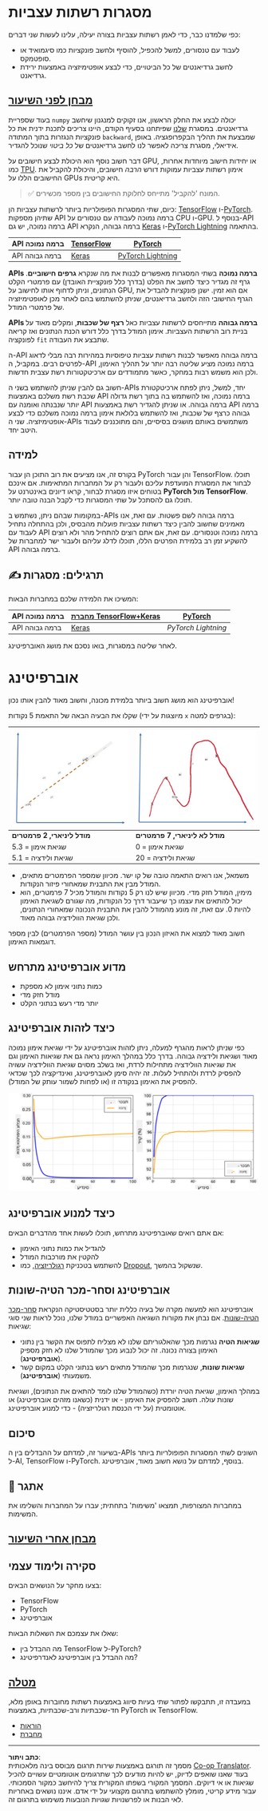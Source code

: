 <!--
CO_OP_TRANSLATOR_METADATA:
{
  "original_hash": "2b544f20b796402507fb05a0df893323",
  "translation_date": "2025-08-28T19:50:23+00:00",
  "source_file": "lessons/3-NeuralNetworks/05-Frameworks/README.md",
  "language_code": "he"
}
-->
# מסגרות רשתות עצביות

כפי שלמדנו כבר, כדי לאמן רשתות עצביות בצורה יעילה, עלינו לעשות שני דברים:

* לעבוד עם טנסורים, למשל להכפיל, להוסיף ולחשב פונקציות כמו סיגמואיד או סופטמקס.
* לחשב גרדיאנטים של כל הביטויים, כדי לבצע אופטימיזציה באמצעות ירידת גרדיאנט.

## [מבחן לפני השיעור](https://ff-quizzes.netlify.app/en/ai/quiz/9)

בעוד שספריית `numpy` יכולה לבצע את החלק הראשון, אנו זקוקים למנגנון שיחשב גרדיאנטים. במסגרת [שלנו](../04-OwnFramework/OwnFramework.ipynb) שפיתחנו בסעיף הקודם, היינו צריכים לתכנת ידנית את כל פונקציות הנגזרות בתוך המתודה `backward`, שמבצעת את תהליך הבקפרופגציה. באופן אידיאלי, מסגרת צריכה לאפשר לנו לחשב גרדיאנטים של *כל ביטוי* שנוכל להגדיר.

דבר חשוב נוסף הוא היכולת לבצע חישובים על GPU, או יחידות חישוב מיוחדות אחרות, כמו [TPU](https://en.wikipedia.org/wiki/Tensor_Processing_Unit). אימון רשתות עצביות עמוקות דורש *הרבה* חישובים, והיכולת להקביל את החישובים הללו על GPUs היא קריטית.

> ✅ המונח 'להקביל' מתייחס לחלוקת החישובים בין מספר מכשירים.

כיום, שתי המסגרות הפופולריות ביותר לרשתות עצביות הן: [TensorFlow](http://TensorFlow.org) ו-[PyTorch](https://pytorch.org/). שתיהן מספקות API ברמה נמוכה לעבודה עם טנסורים על CPU ו-GPU. בנוסף ל-API ברמה נמוכה, יש גם API ברמה גבוהה, הנקרא [Keras](https://keras.io/) ו-[PyTorch Lightning](https://pytorchlightning.ai/) בהתאמה.

API ברמה נמוכה | [TensorFlow](http://TensorFlow.org) | [PyTorch](https://pytorch.org/)
----------------|-------------------------------------|--------------------------------
API ברמה גבוהה | [Keras](https://keras.io/) | [PyTorch Lightning](https://pytorchlightning.ai/)

**APIs ברמה נמוכה** בשתי המסגרות מאפשרים לבנות את מה שנקרא **גרפים חישוביים**. גרף זה מגדיר כיצד לחשב את הפלט (בדרך כלל פונקציית האובדן) עם פרמטרי הקלט הנתונים, וניתן לדחוף אותו לחישוב על GPU, אם הוא זמין. ישנן פונקציות להבדיל את הגרף החישובי הזה ולחשב גרדיאנטים, שניתן להשתמש בהם לאחר מכן לאופטימיזציה של פרמטרי המודל.

**APIs ברמה גבוהה** מתייחסים לרשתות עצביות כאל **רצף של שכבות**, ומקלים מאוד על בניית רוב הרשתות העצביות. אימון המודל בדרך כלל דורש הכנת הנתונים ואז קריאה לפונקציה `fit` שתבצע את העבודה.

ה-API ברמה גבוהה מאפשר לבנות רשתות עצביות טיפוסיות במהירות רבה מבלי לדאוג לפרטים רבים. במקביל, ה-API ברמה נמוכה מציע שליטה רבה יותר על תהליך האימון, ולכן הוא משמש רבות במחקר, כאשר מתמודדים עם ארכיטקטורות רשת עצבית חדשות.

חשוב גם להבין שניתן להשתמש בשני ה-APIs יחד, למשל, ניתן לפתח ארכיטקטורת שכבת רשת משלכם באמצעות API ברמה נמוכה, ואז להשתמש בה בתוך רשת גדולה יותר שנבנתה ואומנה עם API ברמה גבוהה. או שניתן להגדיר רשת באמצעות API ברמה גבוהה כרצף של שכבות, ואז להשתמש בלולאת אימון ברמה נמוכה משלכם כדי לבצע אופטימיזציה. שני ה-APIs משתמשים באותם מושגים בסיסיים, והם מתוכננים לעבוד היטב יחד.

## למידה

בקורס זה, אנו מציעים את רוב התוכן הן עבור PyTorch והן עבור TensorFlow. תוכלו לבחור את המסגרת המועדפת עליכם ולעבור רק על המחברות המתאימות. אם אינכם בטוחים איזו מסגרת לבחור, קראו דיונים באינטרנט על **PyTorch מול TensorFlow**. תוכלו גם להסתכל על שתי המסגרות כדי לקבל הבנה טובה יותר.

במקומות שבהם ניתן, נשתמש ב-APIs ברמה גבוהה לשם פשטות. עם זאת, אנו מאמינים שחשוב להבין כיצד רשתות עצביות פועלות מהבסיס, ולכן בהתחלה נתחיל לעבוד עם API ברמה נמוכה וטנסורים. עם זאת, אם אתם רוצים להתחיל מהר ולא רוצים להשקיע זמן רב בלמידת הפרטים הללו, תוכלו לדלג עליהם ולעבור ישר למחברות של API ברמה גבוהה.

## ✍️ תרגילים: מסגרות

המשיכו את הלמידה שלכם במחברות הבאות:

API ברמה נמוכה | [מחברת TensorFlow+Keras](IntroKerasTF.ipynb) | [PyTorch](IntroPyTorch.ipynb)
----------------|-------------------------------------|--------------------------------
API ברמה גבוהה | [Keras](IntroKeras.ipynb) | *PyTorch Lightning*

לאחר שליטה במסגרות, בואו נסכם את מושג האוברפיטינג.

# אוברפיטינג

אוברפיטינג הוא מושג חשוב ביותר בלמידת מכונה, וחשוב מאוד להבין אותו נכון!

שקלו את הבעיה הבאה של התאמת 5 נקודות (מיוצגות על ידי `x` בגרפים למטה):

![linear](../../../../../translated_images/overfit1.f24b71c6f652e59e6bed7245ffbeaecc3ba320e16e2221f6832b432052c4da43.he.jpg) | ![overfit](../../../../../translated_images/overfit2.131f5800ae10ca5e41d12a411f5f705d9ee38b1b10916f284b787028dd55cc1c.he.jpg)
-------------------------|--------------------------
**מודל ליניארי, 2 פרמטרים** | **מודל לא ליניארי, 7 פרמטרים**
שגיאת אימון = 5.3 | שגיאת אימון = 0
שגיאת ולידציה = 5.1 | שגיאת ולידציה = 20

* משמאל, אנו רואים התאמה טובה של קו ישר. מכיוון שמספר הפרמטרים מתאים, המודל מבין את התבנית שמאחורי פיזור הנקודות.
* מימין, המודל חזק מדי. מכיוון שיש לנו רק 5 נקודות והמודל מכיל 7 פרמטרים, הוא יכול להתאים את עצמו כך שיעבור דרך כל הנקודות, מה שגורם לשגיאת האימון להיות 0. עם זאת, זה מונע מהמודל להבין את התבנית הנכונה שמאחורי הנתונים, ולכן שגיאת הוולידציה גבוהה מאוד.

חשוב מאוד למצוא את האיזון הנכון בין עושר המודל (מספר הפרמטרים) לבין מספר דוגמאות האימון.

## מדוע אוברפיטינג מתרחש

  * כמות נתוני אימון לא מספקת
  * מודל חזק מדי
  * יותר מדי רעש בנתוני הקלט

## כיצד לזהות אוברפיטינג

כפי שניתן לראות מהגרף למעלה, ניתן לזהות אוברפיטינג על ידי שגיאת אימון נמוכה מאוד ושגיאת ולידציה גבוהה. בדרך כלל במהלך האימון נראה גם את שגיאות האימון וגם את שגיאות הוולידציה מתחילות לרדת, ואז בשלב מסוים שגיאת הוולידציה עשויה להפסיק לרדת ולהתחיל לעלות. זה יהיה סימן לאוברפיטינג, ואינדיקציה לכך שכדאי להפסיק את האימון בנקודה זו (או לפחות לשמור עותק של המודל).

![overfitting](../../../../../translated_images/Overfitting.408ad91cd90b4371d0a81f4287e1409c359751adeb1ae450332af50e84f08c3e.he.png)

## כיצד למנוע אוברפיטינג

אם אתם רואים שאוברפיטינג מתרחש, תוכלו לעשות אחד מהדברים הבאים:

 * להגדיל את כמות נתוני האימון
 * להקטין את מורכבות המודל
 * להשתמש בטכניקת [רגולריזציה](../../4-ComputerVision/08-TransferLearning/TrainingTricks.md), כמו [Dropout](../../4-ComputerVision/08-TransferLearning/TrainingTricks.md#Dropout), שנשקול בהמשך.

## אוברפיטינג וסחר-מכר הטיה-שונות

אוברפיטינג הוא למעשה מקרה של בעיה כללית יותר בסטטיסטיקה הנקראת [סחר-מכר הטיה-שונות](https://en.wikipedia.org/wiki/Bias%E2%80%93variance_tradeoff). אם נבחן את מקורות השגיאה האפשריים במודל שלנו, נוכל לראות שני סוגי שגיאות:

* **שגיאות הטיה** נגרמות מכך שהאלגוריתם שלנו לא מצליח לתפוס את הקשר בין נתוני האימון בצורה נכונה. זה יכול לנבוע מכך שהמודל שלנו לא חזק מספיק (**אוברפיטינג**).
* **שגיאות שונות**, שנגרמות מכך שהמודל מתאים רעש בנתוני הקלט במקום קשר משמעותי (**אוברפיטינג**).

במהלך האימון, שגיאת הטיה יורדת (כשהמודל שלנו לומד להתאים את הנתונים), ושגיאת שונות עולה. חשוב להפסיק את האימון - או ידנית (כשאנו מזהים אוברפיטינג) או אוטומטית (על ידי הכנסת רגולריזציה) - כדי למנוע אוברפיטינג.

## סיכום

בשיעור זה, למדתם על ההבדלים בין ה-APIs השונים לשתי המסגרות הפופולריות ביותר ל-AI, TensorFlow ו-PyTorch. בנוסף, למדתם על נושא חשוב מאוד, אוברפיטינג.

## 🚀 אתגר

במחברות המצורפות, תמצאו 'משימות' בתחתית; עברו על המחברות והשלימו את המשימות.

## [מבחן אחרי השיעור](https://ff-quizzes.netlify.app/en/ai/quiz/10)

## סקירה ולימוד עצמי

בצעו מחקר על הנושאים הבאים:

- TensorFlow
- PyTorch
- אוברפיטינג

שאלו את עצמכם את השאלות הבאות:

- מה ההבדל בין TensorFlow ל-PyTorch?
- מה ההבדל בין אוברפיטינג לאנדרפיטינג?

## [מטלה](lab/README.md)

במעבדה זו, תתבקשו לפתור שתי בעיות סיווג באמצעות רשתות מחוברות באופן מלא, חד-שכבתיות ורב-שכבתיות, באמצעות PyTorch או TensorFlow.

* [הוראות](lab/README.md)
* [מחברת](lab/LabFrameworks.ipynb)

---

**כתב ויתור**:  
מסמך זה תורגם באמצעות שירות תרגום מבוסס בינה מלאכותית [Co-op Translator](https://github.com/Azure/co-op-translator). בעוד שאנו שואפים לדיוק, יש להיות מודעים לכך שתרגומים אוטומטיים עשויים להכיל שגיאות או אי דיוקים. המסמך המקורי בשפתו המקורית צריך להיחשב כמקור הסמכותי. עבור מידע קריטי, מומלץ להשתמש בתרגום מקצועי על ידי אדם. איננו נושאים באחריות לאי הבנות או לפרשנויות שגויות הנובעות משימוש בתרגום זה.
